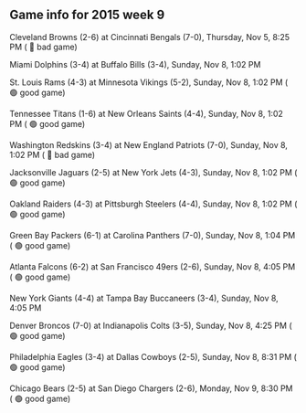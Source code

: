 ## Game info for 2015 week 9
Cleveland Browns (2-6) at Cincinnati Bengals (7-0), Thursday, Nov 5, 8:25 PM (	:red_circle: bad game)



Miami Dolphins (3-4) at Buffalo Bills (3-4), Sunday, Nov 8, 1:02 PM

St. Louis Rams (4-3) at Minnesota Vikings (5-2), Sunday, Nov 8, 1:02 PM (	:green_circle: good game)

Tennessee Titans (1-6) at New Orleans Saints (4-4), Sunday, Nov 8, 1:02 PM (	:green_circle: good game)

Washington Redskins (3-4) at New England Patriots (7-0), Sunday, Nov 8, 1:02 PM (	:red_circle: bad game)

Jacksonville Jaguars (2-5) at New York Jets (4-3), Sunday, Nov 8, 1:02 PM (	:green_circle: good game)

Oakland Raiders (4-3) at Pittsburgh Steelers (4-4), Sunday, Nov 8, 1:02 PM (	:green_circle: good game)

Green Bay Packers (6-1) at Carolina Panthers (7-0), Sunday, Nov 8, 1:04 PM (	:green_circle: good game)



Atlanta Falcons (6-2) at San Francisco 49ers (2-6), Sunday, Nov 8, 4:05 PM (	:green_circle: good game)

New York Giants (4-4) at Tampa Bay Buccaneers (3-4), Sunday, Nov 8, 4:05 PM

Denver Broncos (7-0) at Indianapolis Colts (3-5), Sunday, Nov 8, 4:25 PM (	:green_circle: good game)



Philadelphia Eagles (3-4) at Dallas Cowboys (2-5), Sunday, Nov 8, 8:31 PM (	:green_circle: good game)



Chicago Bears (2-5) at San Diego Chargers (2-6), Monday, Nov 9, 8:30 PM (	:green_circle: good game)

